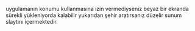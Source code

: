 uygulamanın konumu kullanmasına izin vermediyseniz beyaz bir ekranda sürekli yükleniyorda kalabilir yukarıdan şehir aratırsanız düzelir
sunum slaytını içermektedir.
